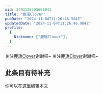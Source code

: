 ```yaml
---
mid: 3493125305666041
title: "鹿瑶Clover"
pubDate: "2024-11-04T11:26:46.984Z"
updatedDate: "2024-11-04T11:26:46.984Z"
profile:
  {
    Nickname: ["鹿瑶Clover"],
  }
---
```


关注[鹿瑶Clover](https://space.bilibili.com/3493125305666041)谢谢喵~ 关注[鹿瑶Clover](https://space.bilibili.com/3493125305666041)谢谢喵~

## 此条目有待补充
你可以在[这里](https://github.com/Yuhanawa/VTuber.ICU/edit/master/src/content/v/鹿瑶Clover/index.md)编辑本文

